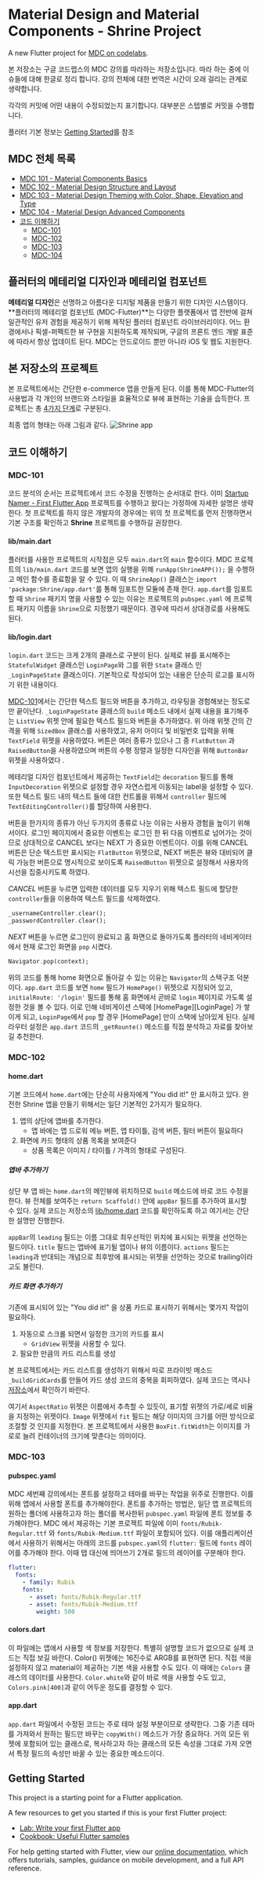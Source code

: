 # Material Design and Material Components - Shrine Project

A new Flutter project for [MDC on codelabs](https://codelabs.developers.google.com/codelabs/mdc-101-flutter/index.html).

본 저장소는 구글 코드랩스의 MDC 강의를 따라하는 저장소입니다. 따라 하는 중에 이슈들에 대해 한글로 정리 합니다. 강의 전체에 대한 번역은 시간이 오래 걸리는 관계로 생략합니다.

각각의 커밋에 어떤 내용이 수정되었는지 표기합니다. 대부분은 스텝별로 커밋을 수행합니다.

플러터 기본 정보는 [Getting Started](#Getting-Started)를 참조

## MDC 전체 목록

- [MDC 101 - Material Components Basics](https://codelabs.developers.google.com/codelabs/mdc-101-flutter/index.html#0)
- [MDC 102 - Material Design Structure and Layout](https://codelabs.developers.google.com/codelabs/mdc-102-flutter/)
- [MDC 103 - Material Design Theming with Color, Shape, Elevation and Type](https://codelabs.developers.google.com/codelabs/mdc-103-flutter)
- [MDC 104 - Material Design Advanced Components](https://codelabs.developers.google.com/codelabs/mdc-104-flutter)
- [코드 이해하기](#코드-이해하기)
  - [MDC-101](#MDC-101)
  - [MDC-102](#MDC-102)
  - [MDC-103](#MDC-103)
  - [MDC-104](#MDC-104)

## 플러터의 메테리얼 디자인과 메테리얼 컴포넌트

**메테리얼 디자인**은 선명하고 아름다운 디지털 제품을 만들기 위한 디자인 시스템이다.
**플러터의 메테리얼 컴포넌트 (MDC-Flutter)**는 다양한 플랫폼에서 앱 전반에 걸쳐 일관적인 유저 경험을 제공하기 위해 제작된 플러터 컴포넌트 라이브러리이다. 어느 환경에서나 픽셀-퍼펙트한 뷰 구현을 지원하도록 제작되며, 구글의 프론트 엔드 개발 표준에 따라서 항상 업데이트 된다. MDC는 안드로이드 뿐만 아니라 iOS 및 웹도 지원한다. 

## 본 저장소의 프로젝트

본 프로젝트에서는 간단한 e-commerce 앱을 만들게 된다. 이를 통해 MDC-Flutter의 사용법과 각 개인의 브랜드와 스타일을 효율적으로 뷰에 표현하는 기술을 습득한다. 프로젝트는 총 [4가지 단계](#MDC-전체-목록)로 구분된다.

최종 앱의 형태는 아래 그림과 같다.
![Shrine app](doc-imgs/1-MDC-final.png)

## 코드 이해하기

### MDC-101

코드 분석의 순서는 프로젝트에서 코드 수정을 진행하는 순서대로 한다. 이미 [Startup Namer - First Flutter App](https://github.com/flutter-tutorial/startup_namer) 프로젝트를 수행하고 왔다는 가정하에 자세한 설명은 생략한다. 첫 프로젝트를 하지 않은 개발자의 경우에는 위의 첫 프로젝트를 먼저 진행하면서 기본 구조를 확인하고 **Shrine** 프로젝트를 수행하길 권장한다. 

#### lib/main.dart

플러터를 사용한 프로젝트의 시작점은 모두 `main.dart`의 `main` 함수이다. MDC 프로젝트의 `lib/main.dart` 코드를 보면 앱의 실행을 위해 `runApp(ShrineAPP());` 을 수행하고 메인 함수를 종료함을 알 수 있다. 이 때 `ShrineApp()` 클래스는 `import 'package:Shrine/app.dart'`를 통해 임포트한 모듈에 존재 한다. `app.dart`를 임포트 할 때 `Shrine` 패키지 명을 사용할 수 있는 이유는 프로젝트의 `pubspec.yaml` 에 프로젝트 패키지 이름을 `Shrine`으로 지정했기 때문이다. 경우에 따라서 상대경로를 사용해도 된다. 

#### lib/login.dart

`login.dart` 코드는 크게 2개의 클래스로 구분이 된다. 실제로 뷰를 표시해주는 `StatefulWidget` 클래스인 `LoginPage`와 그를 위한 `State` 클래스 인 `_LoginPageState` 클래스이다. 기본적으로 작성되어 있는 내용은 단순히 로고를 표시하기 위한 내용이다. 

[MDC-101](#MDC-101)에서는 간단한 텍스트 필드와 버튼을 추가하고, 라우팅을 경험해보는 정도로만 끝이난다. `_LoginPageState` 클래스의 `build` 메소드 내에서 실제 내용을 표기해주는 `ListView` 위젯 안에 필요한 텍스트 필드와 버튼을 추가하였다. 위 아래 위젯 간의 간격을 위해 `SizedBox` 클래스를 사용하였고, 유저 아이디 및 비밀번호 입력을 위해 `TextField` 위젯을 사용하였다. 버튼은 여러 종류가 있으나 그 중 `FlatButton` 과 `RaisedButton`을 사용하였으며 버튼의 수평 정렬과 일정한 디자인을 위해 `ButtonBar` 위젯을 사용하였다 .

메테리얼 디자인 컴포넌트에서 제공하는 `TextField`는 `decoration` 필드를 통해 `InputDecoration` 위젯으로 설정할 경우 자연스럽게 이동되는 label을 설정할 수 있다. 또한 텍스트 필드 내의 텍스트 들에 대한 컨트롤을 위해서 `controller` 필드에 `TextEditingController()`를 할당하여 사용한다. 

버튼을 한가지의 종류가 아닌 두가지의 종류로 나눈 이유는 사용자 경험을 높이기 위해서이다. 로그인 페이지에서 중요한 이벤트는 로그인 한 뒤 다음 이벤트로 넘어가는 것이므로 상대적으로 CANCEL 보다는 NEXT 가 중요한 이벤트이다. 이를 위해 CANCEL 버튼은 단순 텍스트만 표시되는 `FlatButton` 위젯으로, NEXT 버튼은 뷰와 대비되어 클릭 가능한 버튼으로 명시적으로 보이도록 `RaisedButton` 위젯으로 설정해서 사용자의 시선을 집중시키도록 하였다. 

*CANCEL* 버튼을 누르면 입력한 데이터를 모두 지우기 위해 텍스트 필드에 할당한 `controller`들을 이용하여 텍스트 필드를 삭제하였다. 

```dart
_usernameController.clear();
_passwordController.clear();
```
*NEXT* 버튼을 누르면 로그인이 완료되고 홈 화면으로 돌아가도록 플러터의 네비게이터에서 현재 로그인 화면을 `pop` 시켰다. 
```dart
Navigator.pop(context);
```
위의 코드를 통해 home 화면으로 돌아갈 수 있는 이유는 `Navigator`의 스택구조 덕분이다. `app.dart` 코드를 보면 `home` 필드가 `HomePage()` 위젯으로 지정되어 있고, `initialRoute: '/login'` 필드를 통해 홈 화면에서 곧바로 `login` 페이지로 가도록 설정한 것을 볼 수 있다. 이로 인해 네비게이션 스택에 [HomePage][LoginPage] 가 쌓이게 되고, `LoginPage`에서 `pop` 할 경우 [HomePage] 만이 스택에 남아있게 된다. 실제 라우터 설정은 `app.dart` 코드의 `_getRounte()` 메소드를 직접 분석하고 자료를 찾아보길 추천한다. 

### MDC-102

#### home.dart

기본 코드에서 `home.dart`에는 단순히 사용자에게 "You did it!" 만 표시하고 있다. 완전한 Shrine 앱을 만들기 위해서는 일단 기본적인 2가지가 필요하다.
1. 앱의 상단에 앱바를 추가한다.
	- 앱 바에는 앱 드로워 메뉴 버튼, 앱 타이틀, 검색 버튼, 필터 버튼이 필요하다
2. 화면에 카드 형태의 상품 목록을 보여준다
	- 상품 목록은 이미지 / 타이틀 / 가격의 형태로 구성된다.

##### 앱바 추가하기

상단 부 앱 바는 `home.dart`의 메인뷰에 위치하므로 `build` 메소드에 바로 코드 수정을 한다. 뷰 전체를 보여주는 `return Scaffold()` 안에 `appBar` 필드를 추가하여 표시할 수 있다. 실제 코드는 저장소의 [lib/home.dart](lib/home.dart) 코드를 확인하도록 하고 여기서는 간단한 설명만 진행한다.

`appBar`의 `leading` 필드는 이름 그대로 최우선적인 위치에 표시되는 위젯을 선언하는 필드이다. `title` 필드는 앱바에 표기될 앱이나 뷰의 이름이다. `actions` 필드는 `leading`과 반대되는 개념으로 최후방에 표시되는 위젯을 선언하는 것으로 trailing이라고도 불린다. 

##### 카드 화면 추가하기

기존에 표시되어 있는 "You did it!" 을 상품 카드로 표시하기 위해서는 몇가지 작업이 필요하다. 
1. 자동으로 스크롤 되면서 일정한 크기의 카드를 표시
	- `GridView` 위젯을 사용할 수 있다.
2. 필요한 만큼의 카드 리스트를 생성 

본 프로젝트에서는 카드 리스트를 생성하기 위해서 따로 프라이빗 메소드 `_buildGridCards`를 만들어 카드 생성 코드의 중복을 회피하였다. 실제 코드는 역시나 [저장소](lib/home.dart)에서 확인하기 바란다. 

여기서 `AspectRatio` 위젯은 이름에서 추측할 수 있듯이, 표기할 위젯의 가로/세로 비율을 지정하는 위젯이다. `Image` 위젯에서 `fit` 필드는 해당 이미지의 크기를 어떤 방식으로 조절할 것 인지를 지정한다. 본 프로젝트에서 사용한 `BoxFit.fitWidth`는 이미지를 가로로 늘려 컨테이너의 크기에 맞춘다는 의미이다. 

### MDC-103

#### pubspec.yaml

MDC 세번째 강의에서는 폰트를 설정하고 테마를 바꾸는 작업을 위주로 진행한다. 이를 위해 앱에서 사용할 폰트를 추가해야한다. 폰트를 추가하는 방법은, 일단 앱 프로젝트의 원하는 폴더에 사용하고자 하는 폴더를 복사한뒤 `pubspec.yaml` 파일에 폰트 정보를 추가해야한다. MDC 에서 제공하는 기본 프로젝트 파일에 이미 `fonts/Rubik-Regular.ttf` 와 `fonts/Rubik-Medium.ttf` 파일이 포함되어 있다. 이를 애플리케이션에서 사용하기 위해서는 아래의 코드를 `pubspec.yaml`의 `flutter:` 필드에 `fonts` 레이어를 추가해야 한다. 이때 탭 대신에 띄어쓰기 2개로 필드의 레이어를 구분해야 한다.

```yaml
flutter:
  fonts:
    - family: Rubik
    fonts:
      - asset: fonts/Rubik-Regular.ttf
      - asset: fonts/Rubik-Medium.ttf
        weight: 500
```

#### colors.dart

이 파일에는 앱에서 사용할 색 정보를 저장한다. 특별히 설명할 코드가 없으므로 실제 코드는 직접 보길 바란다. Color() 위젯에는 16진수로 ARGB를 표현하면 된다. 직접 색을 설정하지 않고 material이 제공하는 기본 색을 사용할 수도 있다. 이 때에는 `Colors` 클래스의 데이터를 사용한다. `Color.white`와 같이 바로 색을 사용할 수도 있고, `Colors.pink[400]`과 같이 어두운 정도를 결정할 수 있다.

#### app.dart

`app.dart` 파일에서 수정된 코드는 주로 테마 설정 부분이므로 생략한다. 그중 기존 테마를 가져와서 원하는 필드만 바꾸는 `copyWith()` 메소드가 가장 중요하다. 거의 모든 위젯에 포함되어 있는 클래스로, 복사하고자 하는 클래스의 모든 속성을 그대로 가져 오면서 특정 필드의 속성만 바꿀 수 있는 중요한 메소드이다. 

## Getting Started

This project is a starting point for a Flutter application.

A few resources to get you started if this is your first Flutter project:

- [Lab: Write your first Flutter app](https://flutter.io/docs/get-started/codelab)
- [Cookbook: Useful Flutter samples](https://flutter.io/docs/cookbook)

For help getting started with Flutter, view our 
[online documentation](https://flutter.io/docs), which offers tutorials,
samples, guidance on mobile development, and a full API reference.
